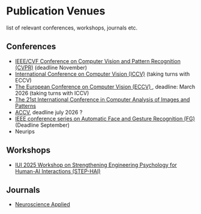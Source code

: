 # Publication Venues

list of relevant conferences, workshops, journals etc. 

## Conferences
- [IEEE/CVF Conference on Computer Vision and Pattern Recognition (CVPR)](https://cvpr.thecvf.com/) (deadline November)
- [International Conference on Computer Vision (ICCV)](https://iccv.thecvf.com/Conferences/2025/CallForPapers) (taking turns with ECCV)
- [The European Conference on Computer Vision (ECCV) ](https://eccv.ecva.net/), deadline: March 2026 (taking turns with ICCV)
- [The 21st International Conference in Computer Analysis of Images and Patterns](https://caip2025.com/call-for-papers/)
- [ACCV](https://accv2024.org/), deadline july 2026 ?
- [IEEE conference series on Automatic Face and Gesture Recognition (FG)](https://fg2025.ieee-biometrics.org/) (Deadline September)
- Neurips

## Workshops
- [IUI 2025 Workshop on Strengthening Engineering Psychology for Human-AI Interactions (STEP-HAI) ](https://step-hai.com/)

## Journals
- [Neuroscience Applied](https://www-sciencedirect-com.ep.ituproxy.kb.dk/journal/neuroscience-applied)
